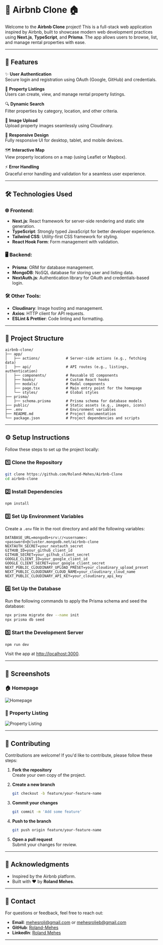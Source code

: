 # 🌟 Airbnb Clone 🏠

Welcome to the **Airbnb Clone** project! This is a full-stack web application inspired by Airbnb, built to showcase modern web development practices using **Next.js**, **TypeScript**, and **Prisma**. The app allows users to browse, list, and manage rental properties with ease.

---

## 🚀 Features

✨ **User Authentication**  
Secure login and registration using OAuth (Google, GitHub) and credentials.

🏡 **Property Listings**  
Users can create, view, and manage rental property listings.

🔍 **Dynamic Search**  
Filter properties by category, location, and other criteria.

📸 **Image Upload**  
Upload property images seamlessly using Cloudinary.

📱 **Responsive Design**  
Fully responsive UI for desktop, tablet, and mobile devices.

🗺️ **Interactive Map**  
View property locations on a map (using Leaflet or Mapbox).

⚡ **Error Handling**  
Graceful error handling and validation for a seamless user experience.

---

## 🛠️ Technologies Used

### 🌐 Frontend:

- **Next.js**: React framework for server-side rendering and static site generation.
- **TypeScript**: Strongly typed JavaScript for better developer experience.
- **Tailwind CSS**: Utility-first CSS framework for styling.
- **React Hook Form**: Form management with validation.

### 🖥️ Backend:

- **Prisma**: ORM for database management.
- **MongoDB**: NoSQL database for storing user and listing data.
- **NextAuth.js**: Authentication library for OAuth and credentials-based login.

### 🛠️ Other Tools:

- **Cloudinary**: Image hosting and management.
- **Axios**: HTTP client for API requests.
- **ESLint & Prettier**: Code linting and formatting.

---

## 📂 Project Structure

```
airbnb-clone/
├── app/
│   ├── actions/            # Server-side actions (e.g., fetching data)
│   ├── api/                # API routes (e.g., listings, authentication)
│   ├── components/         # Reusable UI components
│   ├── hooks/              # Custom React hooks
│   ├── modals/             # Modal components
│   ├── page.tsx            # Main entry point for the homepage
│   └── styles/             # Global styles
├── prisma/
│   ├── schema.prisma       # Prisma schema for database models
├── public/                 # Static assets (e.g., images, icons)
├── .env                    # Environment variables
├── README.md               # Project documentation
└── package.json            # Project dependencies and scripts
```

---

## ⚙️ Setup Instructions

Follow these steps to set up the project locally:

### 1️⃣ Clone the Repository

```bash
git clone https://github.com/Roland-Mehes/Airbnb-Clone
cd airbnb-clone
```

### 2️⃣ Install Dependencies

```bash
npm install
```

### 3️⃣ Set Up Environment Variables

Create a `.env` file in the root directory and add the following variables:

```env
DATABASE_URL=mongodb+srv://<username>:<password>@cluster.mongodb.net/airbnb-clone
NEXTAUTH_SECRET=your_nextauth_secret
GITHUB_ID=your_github_client_id
GITHUB_SECRET=your_github_client_secret
GOOGLE_CLIENT_ID=your_google_client_id
GOOGLE_CLIENT_SECRET=your_google_client_secret
NEXT_PUBLIC_CLOUDINARY_UPLOAD_PRESET=your_cloudinary_upload_preset
NEXT_PUBLIC_CLOUDINARY_CLOUD_NAME=your_cloudinary_cloud_name
NEXT_PUBLIC_CLOUDINARY_API_KEY=your_cloudinary_api_key
```

### 4️⃣ Set Up the Database

Run the following commands to apply the Prisma schema and seed the database:

```bash
npx prisma migrate dev --name init
npx prisma db seed
```

### 5️⃣ Start the Development Server

```bash
npm run dev
```

Visit the app at [http://localhost:3000](http://localhost:3000).

---

## 🌟 Screenshots

### 🏠 Homepage

![Homepage](https://via.placeholder.com/800x400?text=Homepage+Screenshot)

### 🏡 Property Listing

![Property Listing](https://via.placeholder.com/800x400?text=Property+Listing+Screenshot)

---

## 🤝 Contributing

Contributions are welcome! If you'd like to contribute, please follow these steps:

1. **Fork the repository**  
   Create your own copy of the project.

2. **Create a new branch**

   ```bash
   git checkout -b feature/your-feature-name
   ```

3. **Commit your changes**

   ```bash
   git commit -m 'Add some feature'
   ```

4. **Push to the branch**

   ```bash
   git push origin feature/your-feature-name
   ```

5. **Open a pull request**  
   Submit your changes for review.

---

## 🙌 Acknowledgments

- Inspired by the Airbnb platform.
- Built with ❤️ by **Roland Mehes**.

---

## 📧 Contact

For questions or feedback, feel free to reach out:

- **Email**: [mehesroli@gmail.com](mailto:mehesroli@gmail.com) or [mehesrolieb@gmail.com](mailto:mehesrolieb@gmail.com)
- **GitHub**: [Roland-Mehes](https://github.com/Roland-Mehes)
- **LinkedIn**: [Roland Mehes](https://www.linkedin.com/in/roland-mehes)

---
